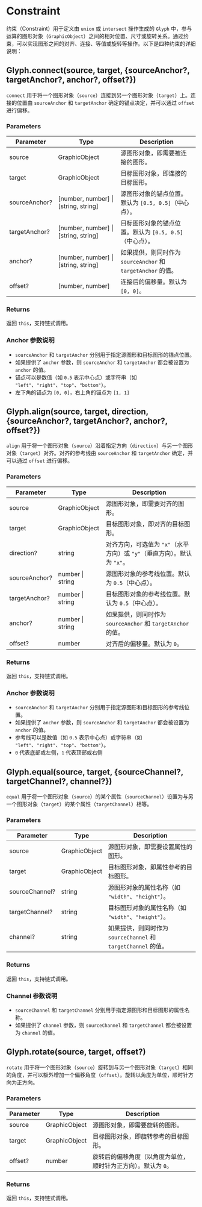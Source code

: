 # Constraint

约束（Constraint）用于定义由 `union` 或 `intersect` 操作生成的 `Glyph` 中，参与运算的图形对象（`GraphicObject`）之间的相对位置、尺寸或旋转关系。通过约束，可以实现图形之间的对齐、连接、等值或旋转等操作。以下是四种约束的详细说明：

## Glyph.connect(source, target, {sourceAnchor?, targetAnchor?, anchor?, offset?})

`connect` 用于将一个图形对象（`source`）连接到另一个图形对象（`target`）上。连接的位置由 `sourceAnchor` 和 `targetAnchor` 确定的锚点决定，并可以通过 `offset` 进行偏移。

### Parameters

| Parameter     | Type                                 | Description                                                  |
| ------------- | ------------------------------------ | ------------------------------------------------------------ |
| source        | GraphicObject                        | 源图形对象，即需要被连接的图形。                             |
| target        | GraphicObject                        | 目标图形对象，即连接的目标图形。                             |
| sourceAnchor? | [number, number] \| [string, string] | 源图形对象的锚点位置。默认为 `[0.5, 0.5]`（中心点）。        |
| targetAnchor? | [number, number] \| [string, string] | 目标图形对象的锚点位置。默认为 `[0.5, 0.5]`（中心点）。      |
| anchor?       | [number, number] \| [string, string] | 如果提供，则同时作为 `sourceAnchor` 和 `targetAnchor` 的值。 |
| offset?       | [number, number]                     | 连接后的偏移量。默认为 `[0, 0]`。                            |

### Returns

返回 `this`，支持链式调用。

### Anchor 参数说明

- `sourceAnchor` 和 `targetAnchor` 分别用于指定源图形和目标图形的锚点位置。
- 如果提供了 `anchor` 参数，则 `sourceAnchor` 和 `targetAnchor` 都会被设置为 `anchor` 的值。
- 锚点可以是数值（如 `0.5` 表示中心点）或字符串（如 `"left"`、`"right"`、`"top"`、`"bottom"`）。
- 左下角的锚点为 `[0, 0]`，右上角的锚点为 `[1, 1]`

## Glyph.align(source, target, direction, {sourceAnchor?, targetAnchor?, anchor?, offset?})

`align` 用于将一个图形对象（`source`）沿着指定方向（`direction`）与另一个图形对象（`target`）对齐。对齐的参考线由 `sourceAnchor` 和 `targetAnchor` 确定，并可以通过 `offset` 进行偏移。

### Parameters

| Parameter     | Type             | Description                                                              |
| ------------- | ---------------- | ------------------------------------------------------------------------ |
| source        | GraphicObject    | 源图形对象，即需要对齐的图形。                                           |
| target        | GraphicObject    | 目标图形对象，即对齐的目标图形。                                         |
| direction?    | string           | 对齐方向，可选值为 `"x"`（水平方向）或 `"y"`（垂直方向）。默认为 `"x"`。 |
| sourceAnchor? | number \| string | 源图形对象的参考线位置。默认为 `0.5`（中心点）。                         |
| targetAnchor? | number \| string | 目标图形对象的参考线位置。默认为 `0.5`（中心点）。                       |
| anchor?       | number \| string | 如果提供，则同时作为 `sourceAnchor` 和 `targetAnchor` 的值。             |
| offset?       | number           | 对齐后的偏移量。默认为 `0`。                                             |

### Returns

返回 `this`，支持链式调用。

### Anchor 参数说明

- `sourceAnchor` 和 `targetAnchor` 分别用于指定源图形和目标图形的参考线位置。
- 如果提供了 `anchor` 参数，则 `sourceAnchor` 和 `targetAnchor` 都会被设置为 `anchor` 的值。
- 参考线可以是数值（如 `0.5` 表示中心点）或字符串（如 `"left"`、`"right"`、`"top"`、`"bottom"`）。
- `0` 代表底部或左侧，`1` 代表顶部或右侧

## Glyph.equal(source, target, {sourceChannel?, targetChannel?, channel?})

`equal` 用于将一个图形对象（`source`）的某个属性（`sourceChannel`）设置为与另一个图形对象（`target`）的某个属性（`targetChannel`）相等。

### Parameters

| Parameter      | Type          | Description                                                    |
| -------------- | ------------- | -------------------------------------------------------------- |
| source         | GraphicObject | 源图形对象，即需要设置属性的图形。                             |
| target         | GraphicObject | 目标图形对象，即属性参考的目标图形。                           |
| sourceChannel? | string        | 源图形对象的属性名称（如 `"width"`、`"height"`）。             |
| targetChannel? | string        | 目标图形对象的属性名称（如 `"width"`、`"height"`）。           |
| channel?       | string        | 如果提供，则同时作为 `sourceChannel` 和 `targetChannel` 的值。 |

### Returns

返回 `this`，支持链式调用。

### Channel 参数说明

- `sourceChannel` 和 `targetChannel` 分别用于指定源图形和目标图形的属性名称。
- 如果提供了 `channel` 参数，则 `sourceChannel` 和 `targetChannel` 都会被设置为 `channel` 的值。

## Glyph.rotate(source, target, offset?)

`rotate` 用于将一个图形对象（`source`）旋转到与另一个图形对象（`target`）相同的角度，并可以额外增加一个偏移角度（`offset`）。旋转以角度为单位，顺时针方向为正方向。

### Parameters

| Parameter | Type          | Description                                                    |
| --------- | ------------- | -------------------------------------------------------------- |
| source    | GraphicObject | 源图形对象，即需要旋转的图形。                                 |
| target    | GraphicObject | 目标图形对象，即旋转参考的目标图形。                           |
| offset?   | number        | 旋转后的偏移角度（以角度为单位，顺时针为正方向）。默认为 `0`。 |

### Returns

返回 `this`，支持链式调用。
